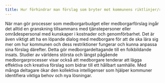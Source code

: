 ```yaml
---
title: Hur förhindrar man förslag som bryter mot kommunens riktlinjer/rådighet/kostnader?
---
```


När man gör processer som medborgarbudget eller medborgarförslag ingår det alltid en granskning tillsammans med tjänstepersoner eller områdespersonal med kunskaper i kostnader och genomförbarhet. Det är även viktigt att ha en löpande dialog med medborgare för att de ska lära sig mer om hur kommunen och dess restriktioner fungerar och kunna anpassa sina förslag därefter. Detta gör medborgardeltagande till en folkbildande insats. Studier av världens största och längst pågående medborgarprocesser visar också att medborgare tenderar att lägga effektiva och kreativa förslag som bidrar till ett hållbart samhälle. Med många deltagare ökar den kollektiva intelligenser som hjälper kommuner identifiera viktiga behov och nya lösningar.
